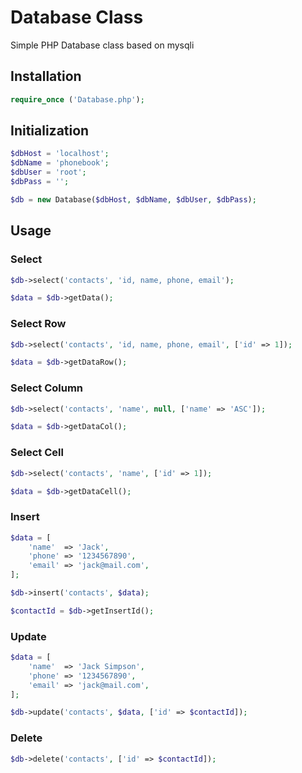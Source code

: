 # Database Class

Simple PHP Database class based on mysqli

## Installation

```php
require_once ('Database.php');
```

## Initialization

```php
$dbHost = 'localhost';
$dbName = 'phonebook';
$dbUser = 'root';
$dbPass = '';

$db = new Database($dbHost, $dbName, $dbUser, $dbPass);
```

## Usage

### Select

```php
$db->select('contacts', 'id, name, phone, email');

$data = $db->getData();
```

### Select Row

```php
$db->select('contacts', 'id, name, phone, email', ['id' => 1]);

$data = $db->getDataRow();
```

### Select Column

```php
$db->select('contacts', 'name', null, ['name' => 'ASC']);

$data = $db->getDataCol();
```

### Select Cell

```php
$db->select('contacts', 'name', ['id' => 1]);

$data = $db->getDataCell();
```

### Insert

```php
$data = [
    'name'  => 'Jack',
    'phone' => '1234567890',
    'email' => 'jack@mail.com',
];

$db->insert('contacts', $data);

$contactId = $db->getInsertId();
```

### Update

```php
$data = [
    'name'  => 'Jack Simpson',
    'phone' => '1234567890',
    'email' => 'jack@mail.com',
];

$db->update('contacts', $data, ['id' => $contactId]);
```

### Delete

```php
$db->delete('contacts', ['id' => $contactId]);
```
